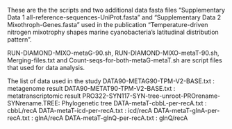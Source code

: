 These are the the scripts and two additional data fasta files “Supplementary Data 1 all-reference-sequences-UniProt.fasta” and “Supplementary Data 2 Mixothroph-Genes.fasta” used in the publication “Temperature-driven nitrogen mixotrophy shapes marine cyanobacteria’s latitudinal distribution pattern”.

RUN-DIAMOND-MIXO-metaG-90.sh, RUN-DIAMOND-MIXO-metaT-90.sh, Merging-files.txt and Count-seqs-for-both-metaG-metaT.sh are script files that used for data analysis.

The list of data used in the study
DATA90-METAG90-TPM-V2-BASE.txt  : metagenome result
DATA90-METAT90-TPM-V2-BASE.txt	: metatranscriptomic result
PRO322-SYN117-SYN-tree-unroot-PROrename-SYNrename.TREE: Phylogenetic tree
DATA-metaT-cbbL-per-recA.txt  : cbbL/recA
DATA-metaT-icd-per-recA.txt   : icd/recA
DATA-metaT-glnA-per-recA.txt  : glnA/recA
DATA-metaT-glnQ-per-recA.txt  : glnQ/recA

